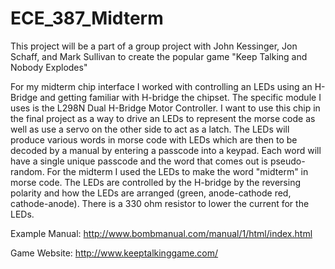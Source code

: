# ECE_387_Midterm

This project will be a part of a group project with John Kessinger, Jon Schaff, and Mark Sullivan to create the popular game "Keep Talking and Nobody Explodes"

For my midterm chip interface I worked with controlling an LEDs using an H-Bridge and getting familiar with H-bridge the chipset. The specific module I uses is the L298N Dual H-Bridge Motor Controller. I want to use this chip in the final project as a way to drive an LEDs to represent the morse code as well as use a servo on the other side to act as a latch. The LEDs will produce various words in morse code with LEDs which are then to be decoded by a manual by entering a passcode into a keypad. Each word will have a single unique passcode and the word that comes out is pseudo-random. For the midterm I used the LEDs to make the word "midterm" in morse code. The LEDs are controlled by the H-bridge by the reversing polarity and how the LEDs are arranged (green, anode-cathode red, cathode-anode). There is a 330 ohm resistor to lower the current for the LEDs.

Example Manual: http://www.bombmanual.com/manual/1/html/index.html

Game Website: http://www.keeptalkinggame.com/
